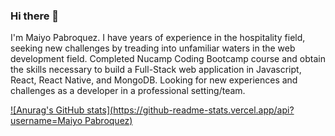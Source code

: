 ### Hi there 👋

I'm Maiyo Pabroquez. I have years of experience in the hospitality field, seeking new challenges by treading into unfamiliar waters in the web development field. Completed Nucamp Coding Bootcamp course and obtain the skills necessary to build a Full-Stack web application in Javascript, React, React Native, and MongoDB. Looking for new experiences and challenges as a developer in a professional setting/team.

[![Anurag's GitHub stats](https://github-readme-stats.vercel.app/api?username=Maiyo Pabroquez)](https://github.com/maiyopabz/github-readme-stats)
